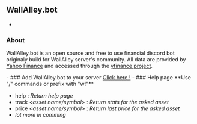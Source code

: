 ## WallAlley.bot
-
### About
<p>
    WallAlley.bot is an open source and free to use financial discord bot 
    originaly build for WallAlley server's community.
    All data are provided by <a href="https://finance.yahoo.com/">Yahoo Finance</a> and accessed 
    through the <a href="https://github.com/ranaroussi/yfinance">yfinance project</a>.
</p>
-
### Add WallAlley.bot to your server
<a href="https://discord.com/oauth2/authorize?client_id=933854937660661770&scope=bot%20applications.commands&permissions=8">Click here !</a>
-
### Help page
**Use "/" commands or prefix with "w!"**

- help : _Return help page_
- track _\<asset name/symbol>_ : _Return stats for the asked asset_
- price _\<asset name/symbol>_ : _Return last price for the asked asset_
- _lot more in comming_
